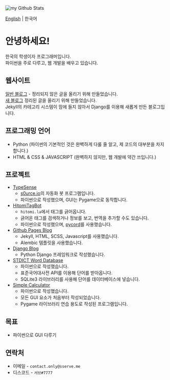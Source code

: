 <img align="center" src="https://github-readme-stats.vercel.app/api?username=sserve-kr&include_all_commits=true&count_private=true&show_icons=true&line_height=20&title_color=2B5BBD&icon_color=1124BB&text_color=A1A1A1&bg_color=0,000000,130F40" alt="my Github Stats"/>

[English](https://github.com/sserve-kr/sserve-kr/blob/main/README.md) | 한국어
# 안녕하세요!
한국의 학생이자 프로그래머입니다.  
파이썬을 주로 다루고, 웹 개발을 배우고 있습니다.  

## 웹사이트
[일반 블로그](https://svblog.me) - 정리되지 않은 글을 올리기 위해 만들었습니다.   
[새 블로그](https://svdev.studio) 정리된 글을 올리기 위해 만들었습니다.  
Jekyll의 카테고리 시스템이 맘에 들지 않아서 Django를 이용해 새롭게 만든 블로그입니다.  

## 프로그래밍 언어
+ Python (파이썬의 기본적인 것은 완벽하게 다룰 줄 알고, 제 코드의 대부분을 차지합니다.)
+ HTML & CSS & JAVASCRIPT (완벽하지 않지만, 웹 개발에 약간 쓰입니다.)

## 프로젝트
+ [TypeSense](https://github.com/sserve-kr/TypeSense)
  + [s0urce.io](https://s0urce.io)의 자동화 봇 프로그램입니다.
  + 파이썬으로 작성했으며, GUI는 Pygame으로 동작합니다.
+ [HitomiTagBot](https://github.com/sserve-kr/HitomiTagBot)
  + `hitomi.la`에서 태그를 긁어옵니다.
  + 긁어온 태그를 검색하거나 정보를 보고, 번역을 추가할 수도 있습니다.
  + 파이썬으로 작성했으며, [pycord](https://docs.pycord.dev)를 사용했습니다.
+ [Github Pages Blog](https://svblog.me)
  + Jekyll, HTML, SCSS, Javascript를 사용했습니다.
  + Alembic 템플릿을 사용했습니다.
+ [Django Blog](https://svdev.studio)
  + Python Django 프레임워크로 작성했습니다.
+ [STDICT Word Database](https://github.com/sserve-kr/STDICT_WORD_DB)
  + 파이썬으로 작성했습니다.
  + 표준국어대사전 API를 이용해 단어를 받아옵니다.
  + SQLite3 라이브러리를 사용해 단어를 데이터베이스에 넣습니다.
+ [Simple Calculator](https://github.com/sserve-kr/simple-calculator)
  + 파이썬으로 작성했습니다.
  + 모든 GUI 요소가 처음부터 작성되었습니다.
  + Pygame 라이브러리 연습 용도로 작성된 프로그램입니다.

## 목표
+ 파이썬으로 GUI 다루기

## 연락처
+ 이메일 - `contact.only@sserve.me`
+ 디스코드 - `서브#7777`
